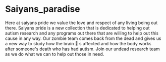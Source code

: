# Saiyans_paradise 
Here at saiyans pride we value the love and respect of any living being out there. Saiyans pride is a new collection that is dedicated to helping out autism research and any programs out there that are willing to help out this cause in any way. Our zombie team comes back from the dead and gives us a new way to study how the brain 🧠 s affected and how the body works after someone's death who has had autism. Join our undead research team as we do what we can to help out those in need.
